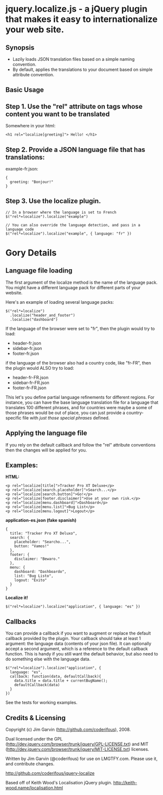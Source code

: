 jquery.localize.js - a jQuery plugin that makes it easy to internationalize your web site.  
===================================================================

Synopsis 
--------

* Lazily loads JSON translation files based on a simple naming convention.
* By default, applies the translations to your document based on simple attribute convention.

Basic Usage
-----------

Step 1. Use the "rel" attribute on tags whose content you want to be translated
--------------------------------------------------------------------------

Somewhere in your html:

    <h1 rel="localize[greeting]"> Hello! </h1>
    
Step 2. Provide a JSON language file that has translations:
---------------------------------------------------------- 

example-fr.json:

    {
      greeting: "Bonjour!"
    }
    
Step 3. Use the localize plugin.
-------------------------------------
  
    // In a browser where the language is set to French
    $("rel*=localize").localize("example")
  
    // You can also override the language detection, and pass in a language code
    $("rel*=localize").localize("example", { language: "fr" })
  
Gory Details
============

Language file loading
---------------------

The first argument of the localize method is the name of the language pack.  You might have a different language pack for different parts of your website.

Here's an example of loading several language packs:

    $("rel*=localize")
      .localize("header_and_footer")
      .localize("dashboard")


If the language of the browser were set to "fr", then the plugin would try to load:

* header-fr.json
* sidebar-fr.json
* footer-fr.json

if the language of the browser also had a country code, like "fr-FR", then the plugin would ALSO try to load:

* header-fr-FR.json
* sidebar-fr-FR.json
* footer-fr-FR.json

This let's you define partial language refinements for different regions.  For instance, you can have the base language translation file for a language that translates 100 different phrases, and for countries were maybe a some of those phrases would be out of place, you can just provide a country-specific file with _just those special phrases_ defined.

Applying the language file
--------------------------

If you rely on the default callback and follow the "rel" attribute conventions then the changes will be applied for you.

Examples:
---------

**HTML:**

    <p rel="localize[title]">Tracker Pro XT Deluxe</p>
    <p rel="localize[search.placeholder]">Search...</p>
    <p rel="localize[search.button]">Go!</p>
    <p rel="localize[footer.disclaimer]">Use at your own risk.</p>
    <p rel="localize[menu.dashboard]">Dashboard</p>
    <p rel="localize[menu.list]">Bug List</p>
    <p rel="localize[menu.logout]">Logout</p>

**application-es.json (fake spanish)**

    {
      title: "Tracker Pro XT Deluxo",
      search: {
        placeholder: "Searcho...",
        button: "Vamos!"
      },
      footer: {
        disclaimer: "Bewaro."
      },
      menu: {
        dashboard: "Dashboardo",
        list: "Bug Listo",
        logout: "Exito"
      }
    }

**Localize it!**

    $("rel*=localize").localize("application", { language: "es" })

Callbacks
---------

You can provide a callback if you want to augment or replace the default callback provided by the plugin.  Your callback should take at least 1 argument: the language data (contents of your json file).  It can optionally accept a second argument, which is a reference to the default callback function.  This is handy if you still want the default behavior, but also need to do something else with the language data.

    $("rel*=localize").localize("application", { 
      language: "es",
      callback: function(data, defaultCallback){
        data.title = data.title + currentBugName();
        defaultCallback(data)
      }
    })

See the tests for working examples.

Credits & Licensing
-------------------

Copyright (c) Jim Garvin (http://github.com/coderifous), 2008.

Dual licensed under the GPL (http://dev.jquery.com/browser/trunk/jquery/GPL-LICENSE.txt) and MIT (http://dev.jquery.com/browser/trunk/jquery/MIT-LICENSE.txt) licenses.

Written by Jim Garvin (@coderifous) for use on LMGTFY.com.
Please use it, and contribute changes.

http://github.com/coderifous/jquery-localize

Based off of Keith Wood's Localisation jQuery plugin.
http://keith-wood.name/localisation.html
